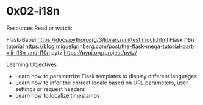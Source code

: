 # 0x02-i18n

Resources
Read or watch:

Flask-Babel https://docs.python.org/3/library/unittest.mock.html
Flask i18n tutorial https://blog.miguelgrinberg.com/post/the-flask-mega-tutorial-part-xiii-i18n-and-l10n
pytz https://pypi.org/project/pytz/

Learning Objectives
- Learn how to parametrize Flask templates to display different languages
- Learn how to infer the correct locale based on URL parameters, user settings or request headers
- Learn how to localize timestamps
